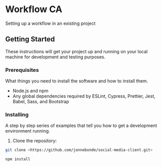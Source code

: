 # Workflow CA 

Setting up a workflow in an existing project

## Getting Started

These instructions will get your project up and running on your local machine for development and testing purposes.

### Prerequisites

What things you need to install the software and how to install them.

- Node.js and npm
- Any global dependencies required by ESLint, Cypress, Prettier, Jest, Babel, Sass, and Bootstrap

### Installing

A step by step series of examples that tell you how to get a development environment running.

1. Clone the repository:
```bash
git clone <https://github.com/jonnebonde/social-media-client.git>

npm install

